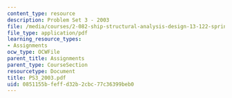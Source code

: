 ```yaml
---
content_type: resource
description: Problem Set 3 - 2003
file: /media/courses/2-082-ship-structural-analysis-design-13-122-spring-2003/0851155bfeffd32b2cbc77c36399beb0_PS3_2003.pdf
file_type: application/pdf
learning_resource_types:
- Assignments
ocw_type: OCWFile
parent_title: Assignments
parent_type: CourseSection
resourcetype: Document
title: PS3_2003.pdf
uid: 0851155b-feff-d32b-2cbc-77c36399beb0
---
```

